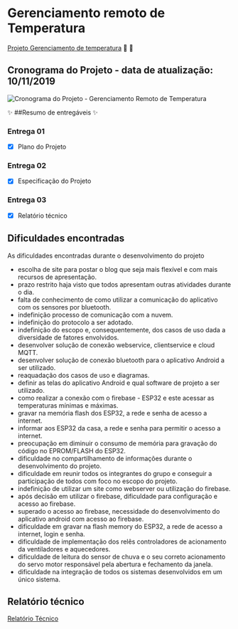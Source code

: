 # Gerenciamento remoto de Temperatura

[Projeto Gerenciamento de temperatura](console.firebase.google.com/)  :microphone: :loudspeaker:


## Cronograma do Projeto - data de atualização: 10/11/2019

![Cronograma do Projeto - Gerenciamento Remoto de Temperatura](https://github.com/turma2019-iot/Gerenciamento-remoto-de-temperatura/blob/master/cronograma/Cronograma%20Execu%C3%A7%C3%A3o%20do%20Projeto%20-%20vers%C3%A3o%20final%20-%202019-11-10.PNG)

:sparkles: ##Resumo de entregáveis :sparkles:


### Entrega 01
 
- [x] Plano do Projeto
   
### Entrega 02

- [x] Especificação do Projeto

### Entrega 03

- [x] Relatório técnico

## Dificuldades encontradas

As dificuldades encontradas durante o desenvolvimento do projeto


- escolha de site para postar o blog que seja mais flexível e com mais recursos de apresentação.
- prazo restrito haja visto que todos apresentam outras atividades durante o dia.
- falta de conhecimento de como utilizar a comunicação do aplicativo com os sensores por bluetooth.
- indefinição processo de comunicação com a nuvem.
- indefinição do protocolo a ser adotado.
- indefinição do escopo e, consequentemente, dos casos de uso dada a diversidade de fatores envolvidos.
- desenvolver solução de conexão webservice, clientservice e cloud MQTT.
- desenvolver solução de conexão bluetooth para o aplicativo Android a ser utilizado.
- reaquadação dos casos de uso e diagramas.
- definir as telas do aplicativo Android e qual software de projeto a ser utilizado.
- como realizar a conexão com o firebase - ESP32 e este acessar as temperaturas mínimas e máximas.
- gravar na memória flash dos ESP32, a rede e senha de acesso a internet.
- informar aos ESP32 da casa, a rede e senha para permitir o acesso a internet.
- preocupação em diminuir o consumo de memória para gravação do código no EPROM/FLASH do ESP32.
- dificuldade no compartilhamento de informações durante o desenvolvimento do projeto.
- dificuldade em reunir todos os integrantes do grupo e conseguir a participação de todos com foco no escopo do projeto.
- indefinição de utilizar um site como webserver ou utilização do firebase.
- após decisão em utilizar o firebase, dificuldade para configuração e acesso ao firebase.
- superado o acesso ao firebase, necessidade do desenvolvimento do aplicativo android com acesso ao firebase.
- dificuldade em gravar na flash memory do ESP32, a rede de acesso a internet, login e senha.
- dificuldade de implementação dos relês controladores de acionamento da ventiladores e aquecedores.
- dificuldade de leitura do sensor de chuva e o seu correto acionamento do servo motor responsável pela abertura e fechamento da janela.
- dificuldade na integração de todos os sistemas desenvolvidos em um único sistema.

## Relatório técnico

[Relatório Técnico](https://github.com/turma2019-iot/Gerenciamento-remoto-de-temperatura/blob/master/relat%C3%B3rio/Relat%C3%B3rio%20t%C3%A9cnico%20-%20Gerenciamento%20Remoto%20de%20Temperatura%20-%20rev%203.0.pdf)

